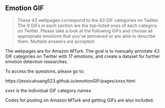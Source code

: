 ## Emotion GIF ##

>These 43 webpages correspond to the 43 GIF categories on Twitter. The 9 GIFs in each section are the top-listed ones of each category on Twitter. Please take a look at the following GIFs and choose all appropriate emotions that you've perceived or are able to describe them. Multiple answers are accepted.

The webpages are for Amazon MTurk. The goal is to manually annotate 43 GIF categories on Twitter with 17 emotions, and create a dataset for further emotion detection researches.

To access the questions, please go to:

https://<span></span>jessicahuang523.github.io/<span></span>emotionGIF/pages/xxxx.html

*xxxx* is the individual GIF category names

Codes for posting on Amazon MTurk and getting GIFs are also included.
